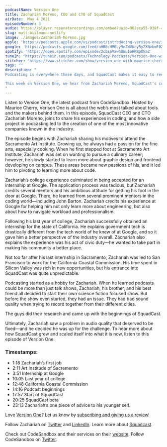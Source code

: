 ```yaml
---
podcastName: Version One
title: Zachariah Moreno, CEO and CTO of SquadCast
airDate:  May 4 2021
episodeNumber: 3
audio: https://player.resonaterecordings.com/embed?uuid=902eca55-938f-4606-8402-fea9920dedd3&accentColor=13,180,206&backgroundColor=242,242,242
slug: matt-biilmann-netlify
image: ./images/Zachariah-Moreno.jpg
apple: 'https://podcasts.apple.com/us/podcast/introducing-version-one/id1558498088?i=1000513093620'
google: 'https://podcasts.google.com/feed/aHR0cHM6Ly9mZWVkcy5yZXNvbmF0ZXJlY29yZGluZ3MuY29tL3ZlcnNpb24tb25lLXdpdGgtbWF1cmljZS1jaGVycnk/episode/N2M1NDA2MjYtZmUyYS00NmVkLWFmOGItOTljZWM2NTRhMmRl?sa=X&ved=0CAQQkfYCahcKEwio7urO7-bvAhUAAAAAHQAAAAAQAQ'
spotify: 'https://open.spotify.com/episode/2cbE6VawhUWuIoHKBpONaZ'
tuneIn: "https://tunein.com/podcasts/Technology-Podcasts/Version-One-with-Maurice-Cherry-p1416547/?topicId=161575825"
stitcher: "https://www.stitcher.com/show/version-one-with-maurice-cherry/episode/introducing-version-one-82408223"
tags: ""
description: "
Podcasting is everywhere these days, and SquadCast makes it easy to record studio-quality audio and video thanks to their patent-pending, cloud-based technology. They are even used by media giants including Spotify, Vox Media, and NPR.

This week on Version One, we hear from Zachariah Moreno, SquadCast's co-founder, CEO and CTO. He talks through attending art school, interning at Google, and shares how a creative side project with his brother and a friend became a podcasting tool used by people in over 120 countries.
"
---
```


Listen to Version One, the latest podcast from CodeSandbox. Hosted by Maurice Cherry, Verison One is all about the web’s most talked about tools and the makers behind them. In this episode, SquadCast CEO and CTO Zachariah Moreno, joins to share his experiences in coding, and how a side project in podcasting led to the creation of one of the most innovative companies known in the industry.

The episode begins with Zachariah sharing his motives to attend the Sacramento Art Institute. Growing up, he always had a passion for the fine arts, especially cooking. When he first stepped foot at Sacramento Art Institute, Zachariah was set on wanting to pursue a culinary career; however, he slowly started to learn more about graphic design and frontend developing on campus. These areas became new passions of his, and it led him to pivoting to learning more about code. 

Zachariah’s college experience culminated in being accepted for an internship at Google. The application process was tedious, but Zachariah credits several mentors and his ambitious attitude for getting his foot in the door at Google. There, he learned from several prominent mentors in the coding world—including John Barton. Zachariah credits his experience at Google for helping him not only learn more about engineering, but also about how to navigate workload and professionalism. 

Following his last year of college, Zachariah successfully obtained an internship for the state of California. He explains government tech is drastically different from the tech world of he knew of at Google, and so it gave him a better perspective of the industry overall. Zachariah also explains the experience was his act of civic duty—he wanted to take part in making his community a better place.

Not too far after his last internship in Sacramento, Zachariah was led to San Francisco to work for the California Coastal Commission. His time spent in Silicon Valley was rich in new opportunities, but his entrance into SquadCast was quite unpredictable.

Podcasting started as a hobby for Zachariah. When he learned podcasts could be more than just talk shows, Zachariah, his brother, and his best friend all decided to start their own science fiction focused show. But before the show even started, they had an issue. They had bad sound quality when trying to record together from their different cities.

The guys did their research and came up with the beginnings of SquadCast. 

Ultimately, Zachariah saw a problem in audio quality that deserved to be fixed—and he decided he was up for the challenge. To hear more about how SquadCast grew and scaled itself into what it is now, listen to this episode of Version One.


### Timestamps:
- 1:18 Zachariah’s first job
- 2:11 Art Institude of Sacremento
- 3:51 Internship at Google
- 10:05 Last year of college
- 12:48 California Coastal Commission
- 14:16 Podcast beginnings
- 17:57 Start of SquadCast
- 20:25 SquadCast beta
- 23:13 Zachariah’s one piece of advice to his younger self.


Love [Version One](https://codesandbox.io/podcasts/version-one)? Let us know by [subscribing and giving us a review](https://podcasts.apple.com/us/podcast/version-one-with-maurice-cherry/id1558498088)!

Follow Zachariah on [Twitter](https://twitter.com/zach__moreno?lang=en) and [LinkedIn](https://www.linkedin.com/in/zachariah-moreno-he-him-8a1a0432/).
Learn more about [Squadcast](https://squadcast.fm/).

Check out CodeSandbox and their services on their [website](https://codesandbox.io). 
Follow CodeSandbox on [Twitter](https://twitter.com/codesandbox).